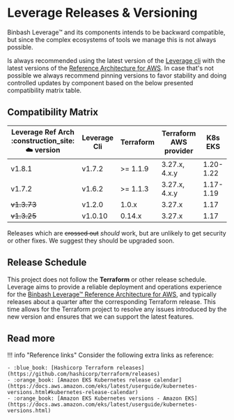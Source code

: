 
# Leverage Releases & Versioning

Binbash Leverage™ and its components intends to be backward compatible, but since the complex ecosystems of tools we 
manage this is not always possible. 

Is always recommended using the latest version of the [Leverage cli](https://pypi.org/project/leverage/) with the latest versions of the 
[Reference Architecture for AWS](https://github.com/binbashar/le-tf-infra-aws/releases). In case that's 
not possible we always recommend pinning versions to favor stability and doing controlled updates by component based
on the below presented compatibility matrix table.

## Compatibility Matrix

| Leverage Ref Arch :construction_site: :cloud: version | Leverage Cli | Terraform | Terraform AWS provider | K8s EKS   |
|-------------------------------------------------------|--------------|-----------|------------------------|-----------|
| v1.8.1                                                | v1.7.2       | >= 1.1.9  | 3.27.x, 4.x.y          | 1.20-1.22 |
| v1.7.2                                                | v1.6.2       | >= 1.1.3  | 3.27.x, 4.x.y          | 1.17-1.19 |
| ~~v1.3.73~~                                           | v1.2.0       | 1.0.x     | 3.27.x                 | 1.17      |
| ~~v1.3.25~~                                           | v1.0.10      | 0.14.x    | 3.27.x                 | 1.17      |

Releases which are ~~crossed out~~ _should_ work, but are unlikely to get security or other fixes.
We suggest they should be upgraded soon.

## Release Schedule

This project does not follow the **Terraform** or other release schedule. Leverage aims to
provide a reliable deployment and operations experience for the [Binbash Leverage™ Reference Architecture
for AWS](https://leverage.binbash.com.ar/how-it-works/ref-architecture/), and typically releases about a quarter after 
the corresponding Terraform release. This time allows for the Terraform project to resolve any issues introduced 
by the new version and ensures that we can support the latest features.

## Read more

!!! info "Reference links"
    Consider the following extra links as reference:
    
    - :blue_book: [Hashicorp Terraform releases](https://github.com/hashicorp/terraform/releases)
    - :orange_book: [Amazon EKS Kubernetes release calendar](https://docs.aws.amazon.com/eks/latest/userguide/kubernetes-versions.html#kubernetes-release-calendar)
    - :orange_book: [Amazon EKS Kubernetes versions - Amazon EKS](https://docs.aws.amazon.com/eks/latest/userguide/kubernetes-versions.html)



